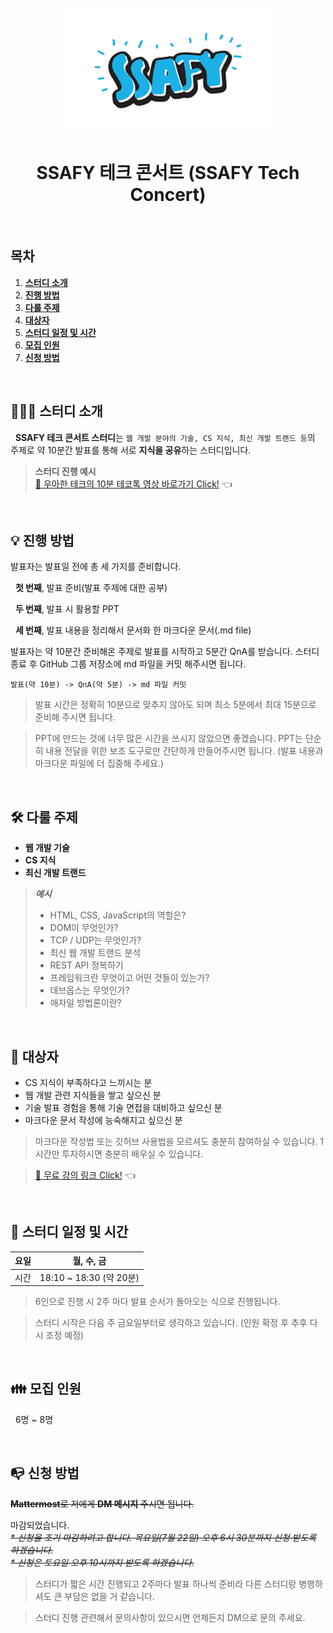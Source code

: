 <div align="center">
  <br />
  <img src="./images/ssafy_logo.png" alt="SSAFY" height="200px" />
  <br />
  <h1>SSAFY 테크 콘서트 (SSAFY Tech Concert)</h1>
  <br />
</div>

## 목차

1. [**스터디 소개**](#1)
2. [**진행 방법**](#2)
3. [**다룰 주제**](#3)
4. [**대상자**](#4)
5. [**스터디 일정 및 시간**](#5)
6. [**모집 인원**](#6)
7. [**신청 방법**](#7)

<br />

<div id="1"></div>

## 💁🏻‍♂ 스터디 소개

&nbsp;&nbsp;**SSAFY 테크 콘서트 스터디**는 `웹 개발 분야의 기술, CS 지식, 최신 개발 트랜드 등`의 주제로 약 10분간 발표를 통해 서로 **지식을 공유**하는 스터디입니다.

> **스터디 진행 예시**  
> [🔗 우아한 테크의 10분 테코톡 영상 바로가기 Click!](https://youtu.be/F_vBAbjj4Pk) 👈

<br />

<div id="2"></div>

## 💡 진행 방법

발표자는 발표일 전에 총 세 가지를 준비합니다.

&nbsp;&nbsp;**첫 번째**, 발표 준비(발표 주제에 대한 공부)

&nbsp;&nbsp;**두 번째**, 발표 시 활용할 PPT

&nbsp;&nbsp;**세 번째**, 발표 내용을 정리해서 문서화 한 마크다운 문서(.md file)

발표자는 약 10분간 준비해온 주제로 발표를 시작하고 5분간 QnA를 받습니다. 스터디 종료 후 GitHub 그룹 저장소에 md 파일을 커밋 해주시면 됩니다.

```
발표(약 10분) -> QnA(약 5분) -> md 파일 커밋
```

> 발표 시간은 정확히 10분으로 맞추지 않아도 되며 최소 5분에서 최대 15분으로 준비해 주시면 됩니다.

> PPT에 만드는 것에 너무 많은 시간을 쓰시지 않았으면 좋겠습니다. PPT는 단순히 내용 전달을 위한 보조 도구로만 간단하게 만들어주시면 됩니다. (발표 내용과 마크다운 파일에 더 집중해 주세요.)

<br />

<div id="3"></div>

## 🛠 다룰 주제

- **웹 개발 기술**
- **CS 지식**
- **최신 개발 트랜드**

> **_예시_**
>
> - HTML, CSS, JavaScript의 역할은?
> - DOM이 무엇인가?
> - TCP / UDP는 무엇인가?
> - 최신 웹 개발 트랜드 분석
> - REST API 정복하기
> - 프레임워크란 무엇이고 어떤 것들이 있는가?
> - 데브옵스는 무엇인가?
> - 애자일 방법론이란?

<br />

<div id="4"></div>

## 🎯 대상자

- CS 지식이 부족하다고 느끼시는 분
- 웹 개발 관련 지식들을 쌓고 싶으신 분
- 기술 발표 경험을 통해 기술 면접을 대비하고 싶으신 분
- 마크다운 문서 작성에 능숙해지고 싶으신 분

> 마크다운 작성법 또는 깃허브 사용법을 모르셔도 충분히 참여하실 수 있습니다. 1시간만 투자하시면 충분히 배우실 수 있습니다.

> [🔗 무료 강의 링크 Click!](https://youtu.be/kMEb_BzyUqk) 👈

<br />

<div id="5"></div>

## 📅 스터디 일정 및 시간

| 요일 |       월, 수, 금        |
| :--: | :---------------------: |
| 시간 | 18:10 ~ 18:30 (약 20분) |

> 6인으로 진행 시 2주 마다 발표 순서가 돌아오는 식으로 진행됩니다.

> 스터디 시작은 다음 주 금요일부터로 생각하고 있습니다. (인원 확정 후 추후 다시 조정 예정)

<br />

<div id="6"></div>

## 👪 모집 인원

&nbsp;&nbsp;6명 ~ 8명

<br />

<div id="7"></div>

## 📭 신청 방법

~~**Mattermost**로 저에게 **DM 메시지** 주시면 됩니다.~~

마감되었습니다.  
~~_\* 신청을 조기 마감하려고 합니다. 목요일(7월 22일) 오후 6시 30분까지 신청 받도록 하겠습니다._~~  
~~_\* 신청은 토요일 오후 10시까지 받도록 하겠습니다._~~

> 스터디가 짧은 시간 진행되고 2주마다 발표 하나씩 준비라 다른 스터디랑 병행하셔도 큰 부담은 없을 거 같습니다.

> 스터디 진행 관련해서 문의사항이 있으시면 언제든지 DM으로 문의 주세요.
